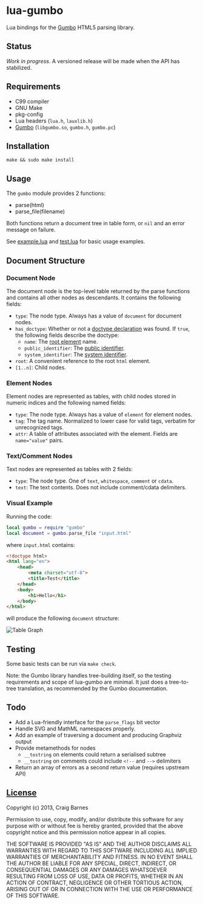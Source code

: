 lua-gumbo
=========

Lua bindings for the [Gumbo] HTML5 parsing library.

Status
------

*Work in progress*. A versioned release will be made when the API has
stabilized.

Requirements
------------

* C99 compiler
* GNU Make
* pkg-config
* Lua headers (`lua.h`, `lauxlib.h`)
* [Gumbo][Gumbo installation] (`libgumbo.so`, `gumbo.h`, `gumbo.pc`)

Installation
------------

    make && sudo make install

Usage
-----

The `gumbo` module provides 2 functions:

* parse(html)
* parse_file(filename)

Both functions return a document tree in table form, or `nil` and an
error message on failure.

See [example.lua] and [test.lua] for basic usage examples.

Document Structure
------------------

### Document Node

The document node is the top-level table returned by the parse functions
and contains all other nodes as descendants. It contains the following
fields:

* `type`: The node type. Always has a value of `document` for document nodes.
* `has_doctype`: Whether or not a [doctype declaration] was found. If
  `true`, the following fields describe the doctype:
  * `name`: The [root element] name.
  * `public_identifier`: The [public identifier].
  * `system_identifier`: The [system identifier].
* `root`: A convenient reference to the root `html` element.
* `[1..n]`: Child nodes.

### Element Nodes

Element nodes are represented as tables, with child nodes stored in numeric
indices and the following named fields:

* `type`: The node type. Always has a value of `element` for element nodes.
* `tag`: The tag name. Normalized to lower case for valid tags,
  verbatim for unrecognized tags.
* `attr`: A table of attributes associated with the element. Fields are
  `name="value"` pairs.

### Text/Comment Nodes

Text nodes are represented as tables with 2 fields:

* `type`: The node type. One of `text`, `whitespace`, `comment` or `cdata`.
* `text`: The text contents. Does not include comment/cdata delimiters.

### Visual Example

Running the code:

```lua
local gumbo = require "gumbo"
local document = gumbo.parse_file "input.html"
```

where `input.html` contains:

```html
<!doctype html>
<html lang="en">
    <head>
        <meta charset="utf-8">
        <title>Test</title>
    </head>
    <body>
        <h1>Hello</h1>
    </body>
</html>
```

will produce the following `document` structure:

![Table Graph](http://cra.igbarn.es/img/lua-gumbo-graph.png)

Testing
-------

Some basic tests can be run via `make check`.

Note: the Gumbo library handles tree-building itself, so the testing
requirements and scope of lua-gumbo are minimal. It just does a
tree-to-tree translation, as recommended by the Gumbo documentation.

Todo
----

* Add a Lua-friendly interface for the `parse_flags` bit vector
* Handle SVG and MathML namespaces properly.
* Add an example of traversing a document and producing Graphviz output
* Provide metamethods for nodes
  * `__tostring` on elements could return a serialised subtree
  * `__tostring` on comments could include `<!--` and `-->` delimiters
* Return an array of errors as a second return value (requires upstream API)

[License]
---------

Copyright (c) 2013, Craig Barnes

Permission to use, copy, modify, and/or distribute this software for any
purpose with or without fee is hereby granted, provided that the above
copyright notice and this permission notice appear in all copies.

THE SOFTWARE IS PROVIDED "AS IS" AND THE AUTHOR DISCLAIMS ALL WARRANTIES
WITH REGARD TO THIS SOFTWARE INCLUDING ALL IMPLIED WARRANTIES OF
MERCHANTABILITY AND FITNESS. IN NO EVENT SHALL THE AUTHOR BE LIABLE FOR ANY
SPECIAL, DIRECT, INDIRECT, OR CONSEQUENTIAL DAMAGES OR ANY DAMAGES
WHATSOEVER RESULTING FROM LOSS OF USE, DATA OR PROFITS, WHETHER IN AN ACTION
OF CONTRACT, NEGLIGENCE OR OTHER TORTIOUS ACTION, ARISING OUT OF OR IN
CONNECTION WITH THE USE OR PERFORMANCE OF THIS SOFTWARE.


[License]: http://en.wikipedia.org/wiki/ISC_license "ISC License"
[Gumbo]: https://github.com/google/gumbo-parser
[Gumbo installation]: https://github.com/google/gumbo-parser#installation
[example.lua]: https://raw.github.com/craigbarnes/lua-gumbo/master/example.lua
[test.lua]: https://raw.github.com/craigbarnes/lua-gumbo/master/test.lua
[doctype declaration]: http://en.wikipedia.org/wiki/Document_type_declaration
[root element]: http://en.wikipedia.org/wiki/Root_element
[public identifier]: http://en.wikipedia.org/wiki/Public_identifier#Use_in_XML_and_SGML
[system identifier]: http://en.wikipedia.org/wiki/System_identifier
